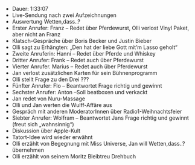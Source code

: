 - Dauer: 1:33:07  
- Live-Sendung nach zwei Aufzeichnungen  
- Auswertung Wetten,dass..?  
- Erster Anrufer: Franz – Redet über Pferdewurst, Olli verlost Vinyl Paket, aber nicht an Franz  
- Klatsch-Gespräche über Boris Becker und Justin Bieber  
- Olli sagt zu Erhängten: „Den hat der liebe Gott mit’m Lasso geholt“  
- Zweite Anruferin: Hanni – Redet über Pferde und Whiskey  
- Dritter Anrufer: Frank – Redet auch über Pferdewurst  
- Vierter Anrufer. Marius – Redet auch über Pferdewurst  
- Jan verlost zusätzlichen Karten für sein Bühnenprogramm  
- Olli stellt Frage zu den Drei ???  
- Fünfter Anrufer: Flo – Beantwortet Frage richtig und gewinnt  
- Sechster Anrufer: Anton –Soll beatboxen und verkackt  
- Jan redet von Nuru-Massage  
- Olli und Jan werten die Wulff-Affäre aus  
- Gespräch mit anderen ModeratorInnen über Radio1-Weihnachtsfeier  
- Siebter Anrufer: Wolfram – Beantwortet Jans Frage richtig und gewinnt (freut sich „wahnsinnig“)  
- Diskussion über Apple-Kult  
- Tatort-Idee wird wieder erwähnt  
- Olli erzählt von Begegnung mit Miss Universe, Jan will Wetten,dass..? übernehmen  
- Olli erzählt von seinem Moritz Bleibtreu Drehbuch  

